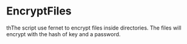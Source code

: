# EncryptFiles
thThe script use fernet to encrypt files inside directories. The files will encrypt with the hash of key and a password.
